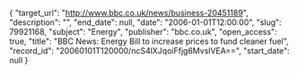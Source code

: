 {
  "target_url": "http://www.bbc.co.uk/news/business-20451189", 
  "description": "", 
  "end_date": null, 
  "date": "2006-01-01T12:00:00", 
  "slug": 79921168, 
  "subject": "Energy", 
  "publisher": "bbc.co.uk", 
  "open_access": true, 
  "title": "BBC News: Energy Bill to increase prices to fund cleaner fuel", 
  "record_id": "20060101T120000/ncS4lXJqoiFfjg6MvslVEA==", 
  "start_date": null
}

